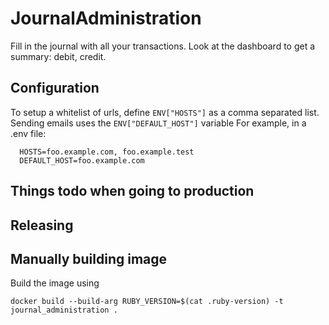 # JournalAdministration

Fill in the journal with all your transactions. Look at the dashboard to get a summary: debit, credit.

## Configuration

To setup a whitelist of urls, define `ENV["HOSTS"]` as a comma separated list.
Sending emails uses the `ENV["DEFAULT_HOST"]` variable
For example, in a .env file:

```
  HOSTS=foo.example.com, foo.example.test
  DEFAULT_HOST=foo.example.com
```

## Things todo when going to production


## Releasing

## Manually building image

Build the image using

```
docker build --build-arg RUBY_VERSION=$(cat .ruby-version) -t journal_administration .
```
